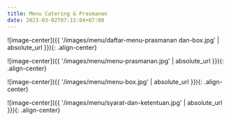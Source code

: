 ```yaml
---
title: Menu Catering & Prasmanan
date: 2023-03-02T07:15:04+07:00
---
```


![image-center]({{ '/images/menu/daftar-menu-prasmanan dan-box.jpg' | absolute_url }}){: .align-center}

![image-center]({{ '/images/menu/menu-prasmanan.jpg' | absolute_url }}){: .align-center}

![image-center]({{ '/images/menu/menu-box.jpg' | absolute_url }}){: .align-center}

![image-center]({{ '/images/menu/syarat-dan-ketentuan.jpg' | absolute_url }}){: .align-center}
